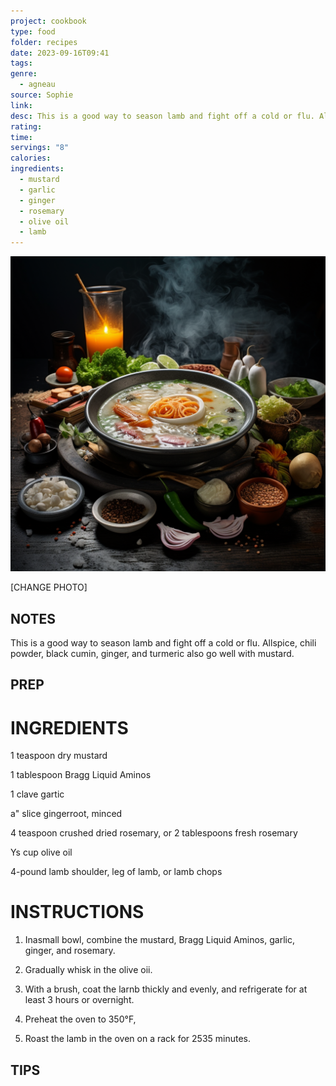 ```yaml
---
project: cookbook
type: food
folder: recipes
date: 2023-09-16T09:41
tags: 
genre:
  - agneau
source: Sophie
link: 
desc: This is a good way to season lamb and fight off a cold or flu. Allspice, chili powder, black cumin,ginger, and turmeric also go well with mustard.
rating: 
time: 
servings: "8"
calories: 
ingredients:
  - mustard
  - garlic
  - ginger
  - rosemary
  - olive oil
  - lamb
---
```


![IMAGE](_default.png)


[CHANGE PHOTO]


## NOTES

This is a good way to season lamb and fight off a cold or flu. Allspice, chili powder, black cumin,
ginger, and turmeric also go well with mustard.



## PREP


# INGREDIENTS

1 teaspoon dry mustard

1 tablespoon Bragg Liquid Aminos

1 clave gartic

a" slice gingerroot, minced

4 teaspoon crushed dried rosemary, or 2
tablespoons fresh rosemary

Ys cup olive oil

4-pound lamb shoulder, leg of lamb, or
lamb chops



# INSTRUCTIONS

1. Inasmall bowl, combine the mustard, Bragg Liquid
Aminos, garlic, ginger, and rosemary.

2. Gradually whisk in the olive oii.

3. With a brush, coat the larnb thickly and evenly, and
refrigerate for at least 3 hours or overnight.

4. Preheat the oven to 350°F,

5. Roast the lamb in the oven on a rack for 2535 minutes.




## TIPS



